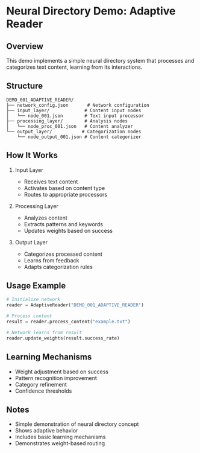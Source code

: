 # Neural Directory Demo: Adaptive Reader

## Overview
This demo implements a simple neural directory system that processes and categorizes text content, learning from its interactions.

## Structure
```
DEMO_001_ADAPTIVE_READER/
├── network_config.json       # Network configuration
├── input_layer/             # Content input nodes
│   └── node_001.json        # Text input processor
├── processing_layer/        # Analysis nodes
│   └── node_proc_001.json   # Content analyzer
└── output_layer/           # Categorization nodes
    └── node_output_001.json # Content categorizer
```

## How It Works

1. Input Layer
   - Receives text content
   - Activates based on content type
   - Routes to appropriate processors

2. Processing Layer
   - Analyzes content
   - Extracts patterns and keywords
   - Updates weights based on success

3. Output Layer
   - Categorizes processed content
   - Learns from feedback
   - Adapts categorization rules

## Usage Example
```python
# Initialize network
reader = AdaptiveReader("DEMO_001_ADAPTIVE_READER")

# Process content
result = reader.process_content("example.txt")

# Network learns from result
reader.update_weights(result.success_rate)
```

## Learning Mechanisms
- Weight adjustment based on success
- Pattern recognition improvement
- Category refinement
- Confidence thresholds

## Notes
- Simple demonstration of neural directory concept
- Shows adaptive behavior
- Includes basic learning mechanisms
- Demonstrates weight-based routing